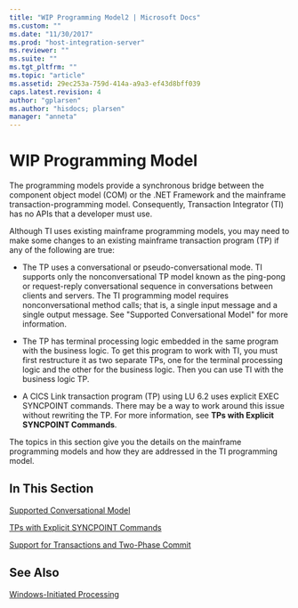```yaml
---
title: "WIP Programming Model2 | Microsoft Docs"
ms.custom: ""
ms.date: "11/30/2017"
ms.prod: "host-integration-server"
ms.reviewer: ""
ms.suite: ""
ms.tgt_pltfrm: ""
ms.topic: "article"
ms.assetid: 29ec253a-759d-414a-a9a3-ef43d8bff039
caps.latest.revision: 4
author: "gplarsen"
ms.author: "hisdocs; plarsen"
manager: "anneta"
---
```

# WIP Programming Model
The programming models provide a synchronous bridge between the component object model (COM) or the .NET Framework and the mainframe transaction-programming model. Consequently, Transaction Integrator (TI) has no APIs that a developer must use.  
  
 Although TI uses existing mainframe programming models, you may need to make some changes to an existing mainframe transaction program (TP) if any of the following are true:  
  
-   The TP uses a conversational or pseudo-conversational mode. TI supports only the nonconversational TP model known as the ping-pong or request-reply conversational sequence in conversations between clients and servers. The TI programming model requires nonconversational method calls; that is, a single input message and a single output message. See "Supported Conversational Model" for more information.  
  
-   The TP has terminal processing logic embedded in the same program with the business logic. To get this program to work with TI, you must first restructure it as two separate TPs, one for the terminal processing logic and the other for the business logic. Then you can use TI with the business logic TP.  
  
-   A CICS Link transaction program (TP) using LU 6.2 uses explicit EXEC SYNCPOINT commands. There may be a way to work around this issue without rewriting the TP. For more information, see **TPs with Explicit SYNCPOINT Commands**.  
  
 The topics in this section give you the details on the mainframe programming models and how they are addressed in the TI programming model.  
  
## In This Section  
 [Supported Conversational Model](../core/supported-conversational-model1.md)  
  
 [TPs with Explicit SYNCPOINT Commands](../core/tps-with-explicit-syncpoint-commands2.md)  
  
 [Support for Transactions and Two-Phase Commit](../core/support-for-transactions-and-two-phase-commit2.md)  
  
## See Also  
 [Windows-Initiated Processing](../core/windows-initiated-processing2.md)